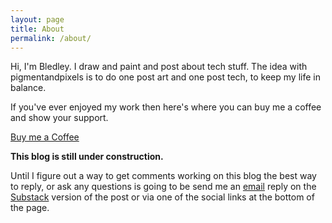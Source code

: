 ```yaml
---
layout: page
title: About
permalink: /about/
---
```

Hi, I'm Bledley. I draw and paint and post about tech stuff. The idea with pigmentandpixels is to do one post art and one post tech, to keep my life in balance.

If you've ever enjoyed my work then here's where you can buy me a coffee and show your support.

[Buy me a Coffee](https://ko-fi.com/bledley)


**This blog is still under construction.**

Until I figure out a way to get comments working on this blog the best way to reply, or ask any questions is going to be send me an [email](mailto:bledspixel@pm.me) reply on the [Substack](https://pigmentandpixels.substack.com) version of the post or via one of the social links at the bottom of the page. 

